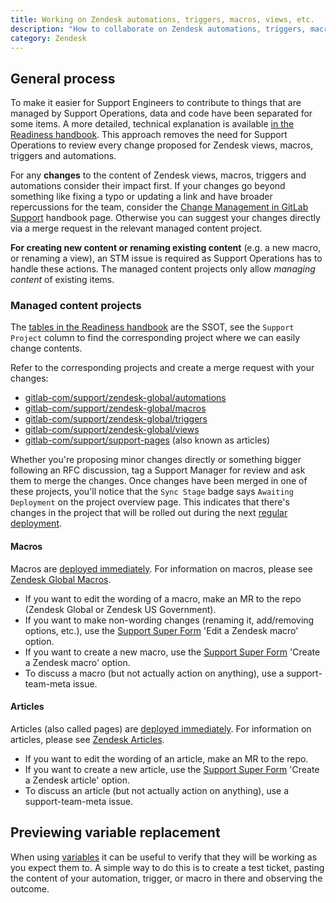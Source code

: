 ```yaml
---
title: Working on Zendesk automations, triggers, macros, views, etc.
description: "How to collaborate on Zendesk automations, triggers, macros, views, etc."
category: Zendesk
---
```


## General process

To make it easier for Support Engineers to contribute to things that are managed by Support Operations, data and code have been separated for some items. A more detailed, technical explanation is available [in the Readiness handbook](/handbook/support/readiness/operations/docs/change_management/sync_repos/#v2). This approach removes the need for Support Operations to review every change proposed for Zendesk views, macros, triggers and automations.

For any **changes** to the content of Zendesk views, macros, triggers and automations consider their impact first. If your changes go beyond something like fixing a typo or updating a link and have broader repercussions for the team, consider the [Change Management in GitLab Support](/handbook/support/managers/change-management/) handbook page. Otherwise you can suggest your changes directly via a merge request in the relevant managed content project.

**For creating new content or renaming existing content** (e.g. a new macro, or renaming a view), an STM issue is required as Support Operations has to handle these actions. The managed content projects only allow *managing content* of existing items.

### Managed content projects

The [tables in the Readiness handbook](/handbook/support/readiness/operations/docs/change_management/sync_repos/#zendesk-global) are the SSOT, see the `Support Project` column to find the corresponding project where we can easily change contents.

Refer to the corresponding projects and create a merge request with your changes:

- [gitlab-com/support/zendesk-global/automations](https://gitlab.com/gitlab-com/support/zendesk-global/automations)
- [gitlab-com/support/zendesk-global/macros](https://gitlab.com/gitlab-com/support/zendesk-global/macros)
- [gitlab-com/support/zendesk-global/triggers](https://gitlab.com/gitlab-com/support/zendesk-global/triggers)
- [gitlab-com/support/zendesk-global/views](https://gitlab.com/gitlab-com/support/zendesk-global/views)
- [gitlab-com/support/support-pages](https://gitlab.com/gitlab-com/support/support-pages) (also known as articles)

Whether you're proposing minor changes directly or something bigger following an RFC discussion, tag a Support Manager for review and ask them to merge the changes. Once changes have been merged in one of these projects, you'll notice that the `Sync Stage` badge says `Awaiting Deployment` on the project overview page. This indicates that there's changes in the project that will be rolled out during the next [regular deployment](/handbook/support/readiness/operations/docs/change_management/#standard-change-management).

#### Macros

Macros are [deployed immediately](/handbook/support/readiness/operations/docs/change_management/##ad-hoc-deployments). For information on macros, please see [Zendesk Global Macros](/handbook/support/readiness/operations/docs/zendesk/macros/).

- If you want to edit the wording of a macro, make an MR to the repo (Zendesk Global or Zendesk US Government).
- If you want to make non-wording changes (renaming it, add/removing options, etc.), use the [Support Super Form](https://support-super-form-gitlab-com-support-support-op-651f22e90ce6d7.gitlab.io/) 'Edit a Zendesk macro' option.
- If you want to create a new macro, use the [Support Super Form](https://support-super-form-gitlab-com-support-support-op-651f22e90ce6d7.gitlab.io/) 'Create a Zendesk macro' option.
- To discuss a macro (but not actually action on anything), use a support-team-meta issue.

#### Articles

Articles (also called pages) are [deployed immediately](/handbook/support/readiness/operations/docs/change_management/#ad-hoc-deployments). For information on articles, please see [Zendesk Articles](/handbook/support/readiness/operations/docs/zendesk/articles/).

- If you want to edit the wording of an article, make an MR to the repo.
- If you want to create a new article, use the [Support Super Form](https://support-super-form-gitlab-com-support-support-op-651f22e90ce6d7.gitlab.io/) 'Create a Zendesk article' option.
- To discuss an article (but not actually action on anything), use a support-team-meta issue.

## Previewing variable replacement

When using [variables](/handbook/support/readiness/operations/docs/zendesk/liquid/#common-variables) it can be useful to verify that they will be working as you expect them to. A simple way to do this is to create a test ticket, pasting the content of your automation, trigger, or macro in there and observing the outcome.
